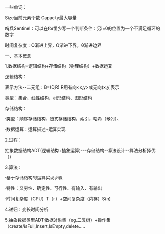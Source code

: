 一些单词： 

Size当前元素个数 Capacity最大容量 

哨兵Sentinel：可以在for里少写一个判断条件：另i=0的位置为一个不满足循环的数字 

时间复杂度：O渐进上界，Ω渐进下界，θ渐进边界 

一、基本概念 

1.数据结构=逻辑结构+存储结构（物理结构）+数据运算 

逻辑结构： 

表示方法--二元组：B=(D,R) R用有向\<x,y\>或无向(x,y)表示 

类型：集合、线性结构、树形结构、图形结构 

存储结构： 

·类型：顺序存储结构、链式存储结构，索引，哈希（散列）、 

·数据运算：运算描述+运算实现 

2.过程： 

抽象数据结构ADT(逻辑结构+抽象运算)---存储结构--算法设计--算法分析择优（） 

3.算法： 

·基于存储结构的运算实现步骤 

·特性：又穷性、确定性、可行性、有输入、有输出 

·时间复杂度（CPU）T（n）+空间复杂度（内存）S(n) 

4.递归：变长时间分析 

5.抽象数据类型ADT:数据对象集（eg.二叉树）+操作集（create/isFull,Insert,IsEmpty,delete.....
